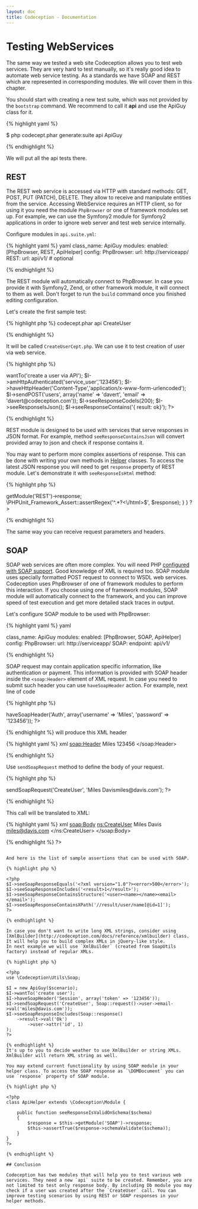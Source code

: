 ```yaml
---
layout: doc
title: Codeception - Documentation
---
```


# Testing WebServices

The same way we tested a web site Codeception allows you to test web services. They are very hard to test manually, so it's really good idea to automate web service testing. As a standards we have SOAP and REST which are represented in corresponding modules. We will cover them in this chapter.

You should start with creating a new test suite, which was not provided by the `bootstrap` command. We recommend to call it **api** and use the ApiGuy class for it. 

{% highlight yaml %}

$ php codecept.phar generate:suite api ApiGuy

{% endhighlight %}

We will put all the api tests there.


## REST

The REST web service is accessed via HTTP with standard methods: GET, POST, PUT (PATCH), DELETE. They allow to receive and manipulate entities from the service. Accessing WebService requires an HTTP client, so for using it you need the module `PhpBrowser` or one of framework modules set up. For example, we can use the Symfony2 module for Symfony2 applications in order to ignore web server and test web service internally.

Configure modules in `api.suite.yml`:

{% highlight yaml %}
 yaml
class_name: ApiGuy
modules:
    enabled: [PhpBrowser, REST, ApiHelper]
    config:
		PhpBrowser: 
			url: http://serviceapp/
		REST:
		    url: api/v1/ # optional

{% endhighlight %}

The REST module will automatically connect to PhpBrowser. In case you provide it with Symfony2, Zend, or other framework module, it will connect to them as well. Don't forget to run the `build` command once you finished editing configuration.

Let's create the first sample test:

{% highlight php %}
 codecept.phar api CreateUser

{% endhighlight %}

It will be called `CreateUserCept.php`. We can use it to test creation of user via web service.

{% highlight php %}

<?php
$I = new ApiGuy($scenario);
$I->wantTo('create a user via API');
$I->amHttpAuthenticated('service_user','123456');
$I->haveHttpHeader('Content-Type','application/x-www-form-urlencoded');
$I->sendPOST('users', array('name' => 'davert', 'email' => 'davert@codeception.com'));
$I->seeResponseCodeIs(200);
$I->seeResponseIsJson();
$I->seeResponseContains('{ result: ok}');
?>

{% endhighlight %}

REST module is designed to be used with services that serve responses in JSON format. For example, method `seeResponseContainsJson` will convert provided array to json and check if response contains it. 

You may want to perform more complex assertions of response. This can be done with writing your own methods in [Helper](http://codeception.com/docs/03-Modules#helpers) classes. To access the latest JSON response you will need to get `response` property of REST module. Let's demonstrate it with `seeResponseIsHtml` method:

{% highlight php %}

<?php
class ApiHelper extends \Codeception\Module {

	public function seeResponseIsHtml()
	{
		$response = $this->getModule('REST')->response;
		\PHPUnit_Framework_Assert::assertRegex('^<html>.*?<\/html>$', $response);
	}
}
?>

{% endhighlight %}

The same way you can receive request parameters and headers.

## SOAP

SOAP web services are often more complex. You will need PHP [configured with SOAP support](http://php.net/manual/en/soap.installation.php). Good knowledge of XML is required too. SOAP module uses specially formatted POST request to connect to WSDL web services. Codeception uses PhpBrowser of one of framework modules to perform this interaction. If you choose using one of framework modules, SOAP module will automatically connect to the framework, and you can improve speed of test execution and get more detailed stack traces in output.

Let's configure SOAP module to be used with PhpBrowser:

{% highlight yaml %}
 yaml

class_name: ApiGuy
modules:
    enabled: [PhpBrowser, SOAP, ApiHelper]
    config:
		PhpBrowser: 
			url: http://serviceapp/
		SOAP:
		    endpoint: api/v1/		    		   

{% endhighlight %}

SOAP request may contain application specific information, like authentication or payment. This information is provided with SOAP header inside the `<soap:Header>` element of XML request. In case you need to submit such header you can use `haveSoapHeader` action. For example, next line of code

{% highlight php %}

<?php
$I->haveSoapHeader('Auth', array('username' => 'Miles', 'password' => '123456'));
?>

{% endhighlight %}
will produce this XML header

{% highlight yaml %}
 xml
<soap:Header>
<Auth>
	<username>Miles</username>
	<password>123456</password>
</Auth>
</soap:Header>

{% endhighlight %}

Use `sendSoapRequest` method to define the body of your request. 

{% highlight php %}

<?php
$I->sendSoapRequest('CreateUser', '<name>Miles Davis</name><email>miles@davis.com</email>');
?>

{% endhighlight %}

This call will be translated to XML:

{% highlight yaml %}
 xml
<soap:Body>
<ns:CreateUser>
	<name>Miles Davis</name>
	<email>miles@davis.com</email>
</ns:CreateUser>
</soap:Body>

{% endhighlight %}
?>
```

And here is the list of sample assertions that can be used with SOAP.

{% highlight php %}

<?php
$I->seeSoapResponseEquals('<?xml version="1.0"?><error>500</error>');
$I->seeSoapResponseIncludes('<result>1</result>');
$I->seeSoapResponseContainsStructure('<user><name></name><email></email>');
$I->seeSoapResponseContainsXPath('//result/user/name[@id=1]');
?>

{% endhighlight %}

In case you don't want to write long XML strings, consider using [XmlBuilder](http://codeception.com/docs/reference/xmlbuilder) class. It will help you to build complex XMLs in jQuery-like style. 
In next example we will use `XmlBuilder` (created from SoapUtils factory) instead of regular XMLs.

{% highlight php %}

<?php
use \Codeception\Utils\Soap;

$I = new ApiGuy($scenario);
$I->wantTo('create user');
$I->haveSoapHeader('Session', array('token' => '123456'));
$I->sendSoapRequest('CreateUser', Soap::request()->user->email->val('miles@davis.com'));
$I->seeSoapResponseIncludes(Soap::response()
	->result->val('Ok')
		->user->attr('id', 1)
);
?>

{% endhighlight %}
It's up to you to decide weather to use XmlBuilder or string XMLs. XmlBuilder will return XML string as well.

You may extend current functionality by using SOAP module in your helper class. To access the SOAP response as `\DOMDocument` you can use `response` property of SOAP module.

{% highlight php %}

<?php
class ApiHelper extends \Codeception\Module {

	public function seeResponseIsValidOnSchema($schema)
	{
		$response = $this->getModule('SOAP')->response;
		$this->assertTrue($response->schemaValidate($schema));
	}
}
?>

{% endhighlight %}

## Conclusion

Codeception has two modules that will help you to test various web services. They need a new `api` suite to be created. Remember, you are not limited to test only response body. By including Db module you may check if a user was created after the `CreateUser` call. You can improve testing scenarios by using REST or SOAP responses in your helper methods.